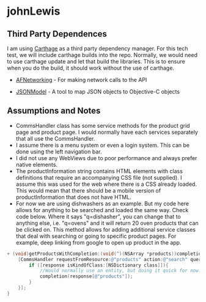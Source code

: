 # johnLewis
## Third Party Dependences
I am using [Carthage](https://github.com/Carthage/Carthage) as a third party dependency manager. For this tech test, we will include carthage builds into the repo. Normally, we would need to use carthage update and let that build the libraries. This is to ensure when you do the build, it should work without the use of carthage.

* [AFNetworking](https://github.com/AFNetworking/AFNetworking) - For making network calls to the API

* [JSONModel](https://github.com/jsonmodel/jsonmodel) - A tool to map JSON objects to Objective-C objects

## Assumptions and Notes
* CommsHandler class has some service methods for the product grid page and product page. I would normally have each services separately that all use the CommsHandler.
* I assume there is a menu system or even a login system. This can be done using the left navigation bar.
* I did not use any WebViews due to poor performance and always prefer native elements.
* The productInformation string contains HTML elements with class definitions that require an accompanying CSS file (not supplied). I assume this was used for the web where there is a CSS already loaded. This would mean that there should be a mobile version of productInformation that does not have HTML.
* For now we are using dishwashers as an example. But my code here allows for anything to be searched and loaded the same way. Check code below. Where it says "q=dishasher", you can change that to anything else, i.e. "q=ovens" and it will return 20 oven products that can be clicked on. This method allows for adding additional service classes that deal with searching or going to specific product pages. For example, deep linking from google to open up product in the app.

```objective-c
+ (void)getProductsWithCompletion:(void(^)(NSArray *products))completion {
    [CommsHandler requestFromResource:@"products" action:@"search" queries:@[@"q=dishwasher",@"key=Wu1Xqn3vNrd1p7hqkvB6hEu0G9OrsYGb",@"pageSize=20"] completion:^(id response) {
        if ([response isKindOfClass:[NSDictionary class]]){
            //Would normally use an entity, but doing it quick for now.
            completion(response[@"products"]);
        }
    }];
}
```

